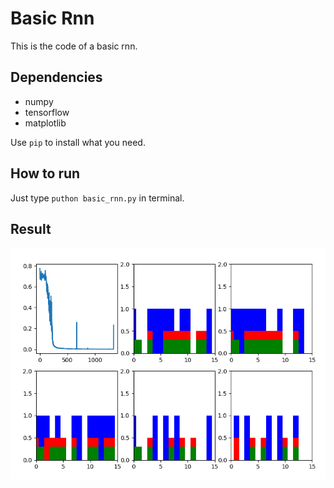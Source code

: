 # Basic Rnn
This is the code of a basic rnn.

## Dependencies
* numpy
* tensorflow
* matplotlib  

Use `pip` to install what you need.

## How to run

Just type `puthon basic_rnn.py` in terminal.

## Result

![rnn_result](image/rnn_result.png)
